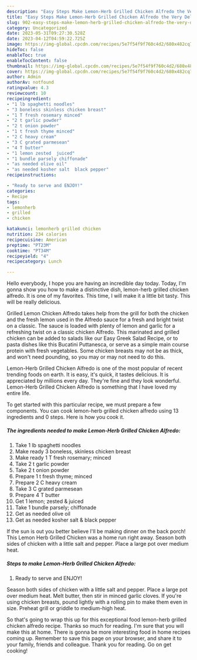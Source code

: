 ```yaml
---
description: "Easy Steps Make Lemon-Herb Grilled Chicken Alfredo the Very Delicious}"
title: "Easy Steps Make Lemon-Herb Grilled Chicken Alfredo the Very Delicious}"
slug: 902-easy-steps-make-lemon-herb-grilled-chicken-alfredo-the-very-delicious
category: Uncategorized
date: 2023-05-31T09:27:30.528Z
date: 2023-04-12T04:59:22.725Z
image: https://img-global.cpcdn.com/recipes/5e7f54f9f760c4d2/680x482cq70/lemon-herb-grilled-chicken-alfredo-recipe-main-photo.jpg
hideToc: false
enableToc: true
enableTocContent: false
thumbnail: https://img-global.cpcdn.com/recipes/5e7f54f9f760c4d2/680x482cq70/lemon-herb-grilled-chicken-alfredo-recipe-main-photo.jpg
cover: https://img-global.cpcdn.com/recipes/5e7f54f9f760c4d2/680x482cq70/lemon-herb-grilled-chicken-alfredo-recipe-main-photo.jpg
author: Admin
authorAv: notfound
ratingvalue: 4.3
reviewcount: 10
recipeingredient:
- "1 lb spaghetti noodles"
- "3 boneless skinless chicken breast"
- "1 T fresh rosemary minced"
- "2 t garlic powder"
- "2 t onion powder"
- "1 t fresh thyme minced"
- "2 C heavy cream"
- "3 C grated parmesean"
- "4 T butter"
- "1 lemon zested  juiced"
- "1 bundle parsely chiffonade"
- "as needed olive oil"
- "as needed kosher salt  black pepper"
recipeinstructions:

- "Ready to serve and ENJOY!"
categories:
- Recipe
tags:
- lemonherb
- grilled
- chicken

katakunci: lemonherb grilled chicken 
nutrition: 234 calories
recipecuisine: American
preptime: "PT23M"
cooktime: "PT34M"
recipeyield: "4"
recipecategory: Lunch

---
```



Hello everybody, I hope you are having an incredible day today. Today, I'm gonna show you how to make a distinctive dish, lemon-herb grilled chicken alfredo. It is one of my favorites. This time, I will make it a little bit tasty. This will be really delicious.

Grilled Lemon Chicken Alfredo takes help from the grill for both the chicken and the fresh lemon used in the Alfredo sauce for a fresh and bright twist on a classic. The sauce is loaded with plenty of lemon and garlic for a refreshing twist on a classic chicken Alfredo. This marinated and grilled chicken can be added to salads like our Easy Greek Salad Recipe, or to pasta dishes like this Bucatini Puttanesca, or serve as a simple main course protein with fresh vegetables. Some chicken breasts may not be as thick, and won&#39;t need pounding, so you may or may not need to do this.

Lemon-Herb Grilled Chicken Alfredo is one of the most popular of recent trending foods on earth. It is easy, it's quick, it tastes delicious. It is appreciated by millions every day. They're fine and they look wonderful. Lemon-Herb Grilled Chicken Alfredo is something that I have loved my entire life.


To get started with this particular recipe, we must prepare a few components. You can cook lemon-herb grilled chicken alfredo using 13 ingredients and 0 steps. Here is how you cook it.

<!--inarticleads1-->

##### The ingredients needed to make Lemon-Herb Grilled Chicken Alfredo:

1. Take 1 lb spaghetti noodles
1. Make ready 3 boneless, skinless chicken breast
1. Make ready 1 T fresh rosemary; minced
1. Take 2 t garlic powder
1. Take 2 t onion powder
1. Prepare 1 t fresh thyme; minced
1. Prepare 2 C heavy cream
1. Take 3 C grated parmesean
1. Prepare 4 T butter
1. Get 1 lemon; zested &amp; juiced
1. Take 1 bundle parsely; chiffonade
1. Get as needed olive oil
1. Get as needed kosher salt &amp; black pepper


If the sun is out you better believe I&#39;ll be making dinner on the back porch! This Lemon Herb Grilled Chicken was a home run right away. Season both sides of chicken with a little salt and pepper. Place a large pot over medium heat. 

<!--inarticleads2-->

##### Steps to make Lemon-Herb Grilled Chicken Alfredo:


1. Ready to serve and ENJOY!

Season both sides of chicken with a little salt and pepper. Place a large pot over medium heat. Melt butter, then stir in minced garlic cloves. If you&#39;re using chicken breasts, pound lightly with a rolling pin to make them even in size. Preheat grill or griddle to medium-high heat. 

So that's going to wrap this up for this exceptional food lemon-herb grilled chicken alfredo recipe. Thanks so much for reading. I'm sure that you will make this at home. There is gonna be more interesting food in home recipes coming up. Remember to save this page on your browser, and share it to your family, friends and colleague. Thank you for reading. Go on get cooking!
